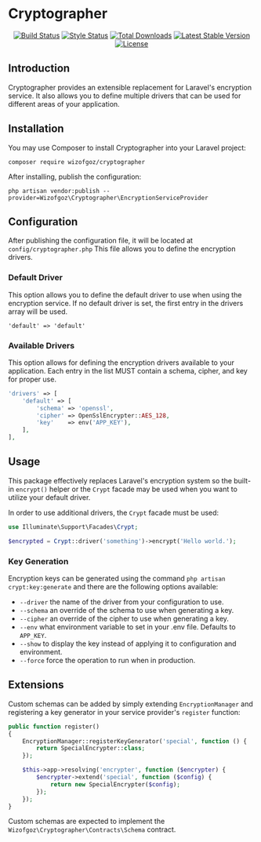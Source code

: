 # Cryptographer
<p align="center">
<a href="https://travis-ci.org/Wizofgoz/Cryptographer"><img src="https://travis-ci.org/Wizofgoz/Cryptographer.svg?branch=master" alt="Build Status"></a>
<a href="https://github.styleci.io/repos/167452628"><img src="https://github.styleci.io/repos/167452628/shield?branch=master" alt="Style Status"></a>
<a href="https://packagist.org/packages/wizofgoz/cryptographer"><img src="https://poser.pugx.org/wizofgoz/cryptographer/downloads" alt="Total Downloads"></a>
<a href="https://packagist.org/packages/wizofgoz/cryptographer"><img src="https://poser.pugx.org/wizofgoz/cryptographer/v/stable.svg" alt="Latest Stable Version"></a>
<a href="https://packagist.org/packages/wizofgoz/cryptographer"><img src="https://poser.pugx.org/wizofgoz/cryptographer/license.svg" alt="License"></a>
</p>

## Introduction
Cryptographer provides an extensible replacement for Laravel's encryption service. It also allows you to define multiple drivers that can be used for different areas of your application.

## Installation
You may use Composer to install Cryptographer into your Laravel project:

`composer require wizofgoz/cryptographer`

After installing, publish the configuration:

`php artisan vendor:publish --provider=Wizofgoz\Cryptographer\EncryptionServiceProvider`

## Configuration
After publishing the configuration file, it will be located at `config/cryptographer.php` This file allows you to define the encryption drivers.

### Default Driver
This option allows you to define the default driver to use when using the encryption service. If no default driver is set, the first entry in the drivers array will be used.

`'default' => 'default'`

### Available Drivers
This option allows for defining the encryption drivers available to your application. Each entry in the list MUST contain a schema, cipher, and key for proper use.

```php
'drivers' => [
    'default' => [
        'schema' => 'openssl',
        'cipher' => OpenSslEncrypter::AES_128,
        'key'    => env('APP_KEY'),
    ],
],
```

## Usage
This package effectively replaces Laravel's encryption system so the built-in `encrypt()` helper or the `Crypt` facade may be used when you want to utilize your default driver.

In order to use additional drivers, the `Crypt` facade must be used:

```php
use Illuminate\Support\Facades\Crypt;

$encrypted = Crypt::driver('something')->encrypt('Hello world.');
```

### Key Generation
Encryption keys can be generated using the command `php artisan crypt:key:generate` and there are the following options available:

- `--driver` the name of the driver from your configuration to use.
- `--schema` an override of the schema to use when generating a key.
- `--cipher` an override of the cipher to use when generating a key.
- `--env` what environment variable to set in your .env file. Defaults to `APP_KEY`.
- `--show` to display the key instead of applying it to configuration and environment.
- `--force` force the operation to run when in production.

## Extensions
Custom schemas can be added by simply extending `EncryptionManager` and registering a key generator in your service provider's `register` function:

```php
public function register()
{
    EncryptionManager::registerKeyGenerator('special', function () {
        return SpecialEncrypter::class;
    });

    $this->app->resolving('encrypter', function ($encrypter) {
        $encrypter->extend('special', function ($config) {
            return new SpecialEncrypter($config);
        });
    });
}
```

Custom schemas are expected to implement the `Wizofgoz\Cryptographer\Contracts\Schema` contract.
